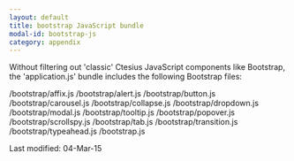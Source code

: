 ```yaml
---
layout: default
title: bootstrap JavaScript bundle
modal-id: bootstrap-js
category: appendix
--- 
```

Without filtering out 'classic' Ctesius JavaScript components like Bootstrap, the 'application.js' bundle includes the following Bootstrap files:

/bootstrap/affix.js
/bootstrap/alert.js
/bootstrap/button.js
/bootstrap/carousel.js
/bootstrap/collapse.js
/bootstrap/dropdown.js
/bootstrap/modal.js
/bootstrap/tooltip.js
/bootstrap/popover.js
/bootstrap/scrollspy.js
/bootstrap/tab.js
/bootstrap/transition.js
/bootstrap/typeahead.js
/bootstrap.js

Last modified: 04-Mar-15